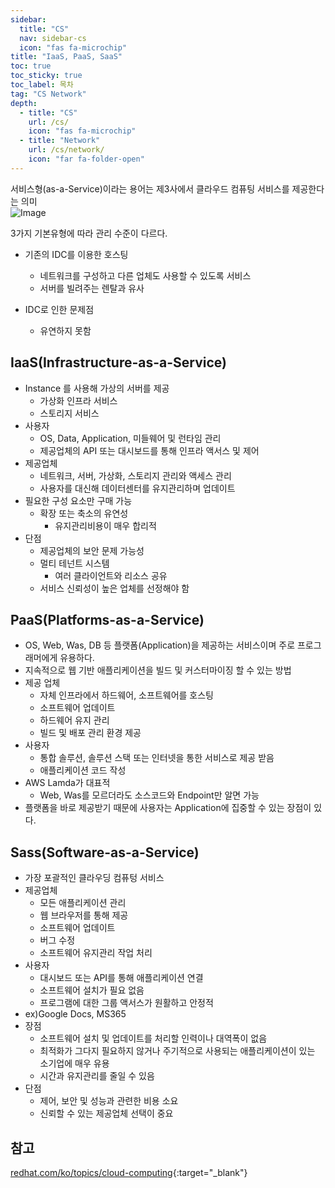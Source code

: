 ```yaml
---
sidebar:
  title: "CS"
  nav: sidebar-cs
  icon: "fas fa-microchip"
title: "IaaS, PaaS, SaaS"
toc: true
toc_sticky: true
toc_label: 목차
tag: "CS Network"
depth:
  - title: "CS"
    url: /cs/
    icon: "fas fa-microchip"
  - title: "Network"
    url: /cs/network/
    icon: "far fa-folder-open"
---
```

서비스형(as-a-Service)이라는 용어는 제3사에서 클라우드 컴퓨팅 서비스를 제공한다는 의미  
![Image](https://www.redhat.com/cms/managed-files/iaas-paas-saas-diagram5.1-1638x1046.png)

3가지 기본유형에 따라 관리 수준이 다르다.

* 기존의 IDC를 이용한 호스팅
  * 네트워크를 구성하고 다른 업체도 사용할 수 있도록 서비스
  * 서버를 빌려주는 렌탈과 유사

* IDC로 인한 문제점
  * 유연하지 못함

## IaaS(Infrastructure-as-a-Service)
* Instance 를 사용해 가상의 서버를 제공
  * 가상화 인프라 서비스
  * 스토리지 서비스
* 사용자
  * OS, Data, Application, 미들웨어 및 런타임 관리
  * 제공업체의 API 또는 대시보드를 통해 인프라 액서스 및 제어
* 제공업체
  * 네트워크, 서버, 가상화, 스토리지 관리와 액세스 관리
  * 사용자를 대신해 데이터센터를 유지관리하며 업데이트
* 필요한 구성 요소만 구매 가능
  * 확장 또는 축소의 유연성
    * 유지관리비용이 매우 합리적
* 단점
  * 제공업체의 보안 문제 가능성
  * 멀티 테넌트 시스템
    * 여러 클라이언트와 리소스 공유
  * 서비스 신뢰성이 높은 업체를 선정해야 함
  
## PaaS(Platforms-as-a-Service)
* OS, Web, Was, DB 등 플랫폼(Application)을 제공하는 서비스이며 주로 프로그래머에게 유용하다.
* 지속적으로 웹 기반 애플리케이션을 빌드 및 커스터마이징 할 수 있는 방법
* 제공 업체
  * 자체 인프라에서 하드웨어, 소프트웨어를 호스팅
  * 소프트웨어 업데이트
  * 하드웨어 유지 관리
  * 빌드 및 배포 관리 환경 제공
* 사용자
  * 통합 솔루션, 솔루션 스택 또는 인터넷을 통한 서비스로 제공 받음
  * 애플리케이션 코드 작성
* AWS Lamda가 대표적
  * Web, Was를 모르더라도 소스코드와 Endpoint만 알면 가능
* 플랫폼을 바로 제공받기 때문에 사용자는 Application에 집중할 수 있는 장점이 있다.


## Sass(Software-as-a-Service)
* 가장 포괄적인 클라우딩 컴퓨텅 서비스
* 제공업체
  * 모든 애플리케이션 관리
  * 웹 브라우저를 통해 제공
  * 소프트웨어 업데이트
  * 버그 수정
  * 소프트웨어 유지관리 작업 처리
* 사용자
  * 대시보드 또는 API를 통해 애플리케이션 연결
  * 소프트웨어 설치가 필요 없음
  * 프로그램에 대한 그룹 액서스가 원활하고 안정적
* ex)Google Docs, MS365
* 장점
  * 소프트웨어 설치 및 업데이트를 처리할 인력이나 대역폭이 없음
  * 최적화가 그다지 필요하지 않거나 주기적으로 사용되는 애플리케이션이 있는 소기업에 매우 유용
  * 시간과 유지관리를 줄일 수 있음
* 단점
  * 제어, 보안 및 성능과 관련한 비용 소요
  * 신뢰할 수 있는 제공업체 선택이 중요
  
## 참고
[<i class="fas fa-link"></i> redhat.com/ko/topics/cloud-computing](https://www.redhat.com/ko/topics/cloud-computing/iaas-vs-paas-vs-saas){:target="_blank"}

